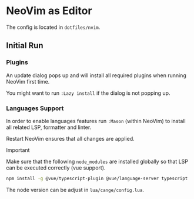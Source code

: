# NeoVim as Editor

The config is located in `dotfiles/nvim`.

## Initial Run

### Plugins

An update dialog pops up and will install all required plugins when running
NeoVim first time.

You might want to run `:Lazy install` if the dialog is not popping up.

### Languages Support

In order to enable languages features run `:Mason` (within NeoVim) to install
all related LSP, formatter and linter.

Restart NeoVim ensures that all changes are applied.

> [!IMPORTANT]
> Make sure that the following `node_modules` are installed globally so that LSP
> can be executed correctly (vue support).

```sh
npm install -g @vue/typescript-plugin @vue/language-server typescript
```

The node version can be adjust in `lua/cange/config.lua`.
